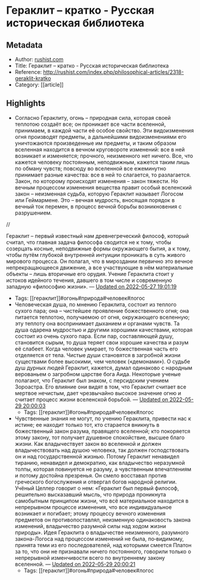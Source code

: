 # Гераклит – кратко - Русская историческая библиотека

## Metadata
- Author: [rushist.com]()
- Title: Гераклит – кратко - Русская историческая библиотека
- Reference: http://rushist.com/index.php/philosophical-articles/2318-geraklit-kratko
- Category: [[article]]

## Highlights
- Согласно Гераклиту, огонь – природная сила, которая своей теплотою создаёт все; он проникает все части вселенной, принимаем, в каждой части её особое свойство. Эти видоизменения огня производят предметы, а дальнейшими видоизменениями его уничтожаются произведенные им предметы, и таким образом вселенная находится в вечном круговороте изменений: все в ней возникает и изменяется; прочного, неизменного нет ничего. Все, что кажется человеку постоянным, неподвижным, кажется таким лишь по обману чувств; повсюду во вселенной все ежеминутно принимает разные качества: все в ней то слагается, то разлагается. Закон, по которому происходят изменения – закон тяжести. Но вечным процессом изменения вещества правит особый вселенский закон – неизменная судьба, которую Гераклит называет Логосом или Геймармене. Это – вечная мудрость, вносящая порядок в вечный ток перемен, в процесс вечной борьбы возникновения с разрушением.



// <![CDATA[
(adsbygoogle = window.adsbygoogle || []).push({});
// ]]>

Гераклит – первый известный нам древнегреческий философ, который считал, что главная задача философа сводится не к тому, чтобы созерцать косные, неподвижные формы окружающего бытия, а к тому, чтобы путём глубокой внутренней интуиции проникать в суть живого мирового процесса. Он полагал, что в мироздании первично это вечное непрекращающееся движение, а все участвующие в нём материальные объекты – лишь вторичные его орудия. Учение Гераклита стоит у истоков идейного течения, давшего в том числе и современную западную «философию жизни». — [Updated on 2022-05-27 19:01:19](https://hyp.is/PvTIhN3WEey1kwuQjF1ALQ/rushist.com/index.php/philosophical-articles/2318-geraklit-kratko)
   - Tags: [[гераклит]]#огонь#природа#человек#логос
- Человеческая душа, по мнению Гераклита, состоит из теплого сухого пара; она – чистейшее проявление божественного огня; она питается теплотою, получаемою от огня, окружающего вселенную; эту теплоту она воспринимает дыханием и органами чувств. Та душа одарена мудростью и другими хорошими качествами, которая состоит из очень сухого пара. Если пар, составляющей душу, становится сырым, то душа теряет свои хорошие качества и разум её слабеет. Когда человек умирает, то божественная часть его отделяется от тела. Чистые души становятся в загробной жизни существами более высокими, чем человек («демонами»). О судьбе душ дурных людей Гераклит, кажется, думал одинаково с народным верованьем о загробном царстве бога Аида. Некоторые ученые полагают, что Гераклит был знаком, с персидским учением Зороастра. Его влияние они видят в том, что Гераклит считает все мертвое нечистым, дает чрезвычайно высокое значение огню и считает процесс жизни вселенской борьбой. — [Updated on 2022-05-29 20:00:03](https://hyp.is/Q9fKwt3WEey8Jnf59yYgiw/rushist.com/index.php/philosophical-articles/2318-geraklit-kratko)
   - Tags: [[гераклит]]#огонь#природа#человек#логос
- Чувственные знания не могут, по учению Гераклита, привести нас к истине; ее находит только тот, кто старается вникнуть в божественный закон разума, правящего вселенной; кто покоряется этому закону, тот получает душевное спокойствие, высшее благо жизни. Как владычествует закон во вселенной и должен владычествовать над душою человека, так должен господствовать он и над государственной жизнью. Потому Гераклит ненавидел тиранию, ненавидел и демократию, как владычество неразумной толпы, которая повинуется не разуму, а чувственным впечатлениям и потому достойна презренья.
Он смело восставал против греческого богослужения и отвергал богов народной религии. Учёный Целлер говорит о нем: «Гераклит был первый философ, решительно высказавший мысль, что природа проникнута самобытным принципом жизни, что всё материальное находится в непрерывном процессе изменения, что все индивидуальное возникает и погибает; этому процессу вечного изменения предметов он противопоставлял, неизменную одинаковость закона изменений, владычество разумной силы над ходом жизни природы». Идея Гераклита о владычестве неизменного, разумного закона-Логоса над процессом изменений не была, по‑видимому, принята теми из его последователей, над которыми смеется Платон за то, что они не признавали ничего постоянного, говорили только о непрерывной изменчивости всего по внутреннему закону вселенной. — [Updated on 2022-05-29 20:00:21](https://hyp.is/wpVBRt3WEeyDxXMmMcWmlg/rushist.com/index.php/philosophical-articles/2318-geraklit-kratko)
   - Tags: [[гераклит]]#огонь#природа#человек#логос
